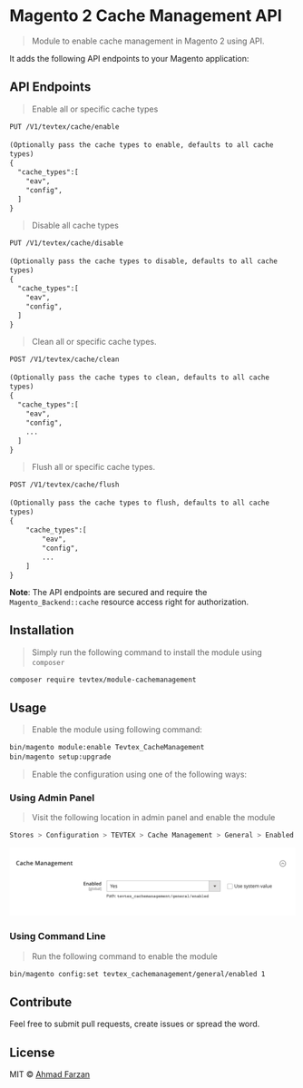 # Magento 2 Cache Management API

> Module to enable cache management in Magento 2 using API.

It adds the following API endpoints to your Magento application:


## API Endpoints

> Enable all or specific cache types
 
```
PUT /V1/tevtex/cache/enable

(Optionally pass the cache types to enable, defaults to all cache types)
{
  "cache_types":[
    "eav",
    "config",
  ]
}
```

> Disable all cache types

```
PUT /V1/tevtex/cache/disable

(Optionally pass the cache types to disable, defaults to all cache types)
{
  "cache_types":[
    "eav",
    "config",
  ]
}
```

> Clean all or specific cache types.

```
POST /V1/tevtex/cache/clean

(Optionally pass the cache types to clean, defaults to all cache types)
{
  "cache_types":[
    "eav",
    "config",
    ...
  ]
}
```

> Flush all or specific cache types.

```
POST /V1/tevtex/cache/flush

(Optionally pass the cache types to flush, defaults to all cache types)
{
    "cache_types":[
        "eav",
        "config",
        ...
    ]
}
```

**Note**: The API endpoints are secured and require the `Magento_Backend::cache` resource access right for authorization.

## Installation

> Simply run the following command to install the module using `composer`

```bash
composer require tevtex/module-cachemanagement
```

## Usage

> Enable the module using following command:

```bash
bin/magento module:enable Tevtex_CacheManagement
bin/magento setup:upgrade
```

> Enable the configuration using one of the following ways:

### Using Admin Panel

> Visit the following location in admin panel and enable the module

```bash
Stores > Configuration > TEVTEX > Cache Management > General > Enabled
```

![Cache Management](./.github/images/config.png)

### Using Command Line

> Run the following command to enable the module

```bash
bin/magento config:set tevtex_cachemanagement/general/enabled 1
```

## Contribute

Feel free to submit pull requests, create issues or spread the word.

## License 

MIT &copy; [Ahmad Farzan](https://github.com/farzanahmad)
